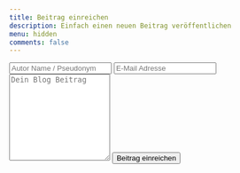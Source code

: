 ```yaml
---
title: Beitrag einreichen
description: Einfach einen neuen Beitrag veröffentlichen
menu: hidden
comments: false
---
```


<form method="POST" action="http://formspree.io/hosch@mailbox.org">
  <input type="hidden" name="_language" value="de" />
  <input type="hidden" name="_subject" value="Neuer Blog Beitrag" />
  <input type="hidden" name="_next" value="//localhost/beitrag-eingereicht" />
  <input type="text" name="autor" placeholder="Autor Name / Pseudonym">
  <input type="email" name="email" placeholder="E-Mail Adresse">
  <textarea rows="10" name="message" placeholder="Dein Blog Beitrag"></textarea>
  <button type="submit">Beitrag einreichen</button>
</form>
